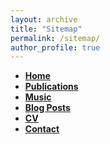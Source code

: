 ```yaml
---
layout: archive
title: "Sitemap"
permalink: /sitemap/
author_profile: true
---
```


* **[Home](https://zacharynovack.github.io/)**
* **[Publications](https://zacharynovack.github.io/publications/)**
* **[Music](https://zacharynovack.github.io/music/)**
* **[Blog Posts](https://zacharynovack.github.io/blog/)**
* **[CV](https://zacharynovack.github.io/CV.pdf)**
* **[Contact](https://zacharynovack.github.io/contact/)**